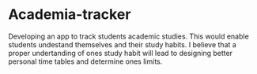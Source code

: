 # Academia-tracker
 Developing an app to track students academic studies. This would enable students undestand themselves and their study habits. I believe that a proper undertanding of ones study habit will lead to designing better personal time tables and determine ones limits.

